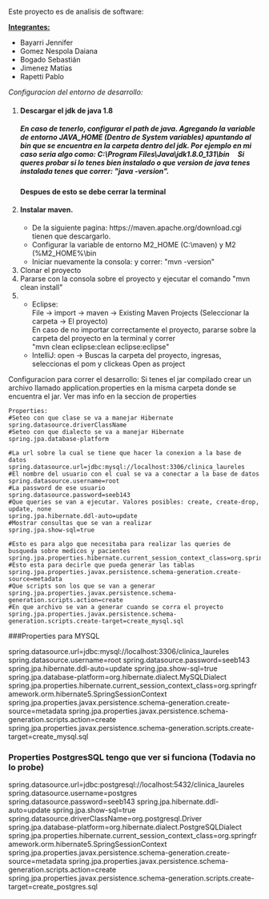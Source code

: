 Este proyecto es de analisis de software:

<b><u>Integrantes:</u></b>
<ul>
    <li>Bayarri Jennifer</li>
    <li>Gomez Nespola Daiana</li>
    <li>Bogado Sebastián</li>
    <li>Jimenez Matías</li>
    <li>Rapetti Pablo</li>
</ul>


*Configuracion del entorno de desarrollo:*
<ol>
<li> <h4>Descargar el jdk de java 1.8 </h4>
    <h5>En caso de tenerlo, configurar el path de java. Agregando la variable de entorno JAVA_HOME (Dentro de System variables) apuntando  al
    bin que se encuentra en la carpeta dentro del jdk. Por ejemplo en mi caso seria algo como: C:\Program Files\Java\jdk1.8.0_131\bin
        Si queres probar si lo tenes bien instalado o que version de java tenes instalada tenes que correr: "java -version". </h5>
        <b>Despues de esto se debe cerrar la terminal</b></li>
    <li>
        <h4>Instalar maven.</h4>
        <ul>
            <li>De la siguiente pagina: https://maven.apache.org/download.cgi tienen que descargarlo.</li>
            <li>Configurar la variable de entorno M2_HOME (C:\maven) y M2 (%M2_HOME%\bin</li>
            <li>Iniciar nuevamente la consola: y correr: "mvn -version"</li>
        </ul>
    </li>
    <li>Clonar el proyecto</li>
    <li>Pararse con la consola sobre el proyecto y ejecutar el comando "mvn clean install"</li>
    <li>
        <ul>
            <li>Eclipse: <br/>
                    File -> import -> maven -> Existing Maven Projects (Seleccionar la carpeta -> El proyecto)  <br/>
                    En caso de no importar correctamente el proyecto, pararse sobre la carpeta del proyecto en la terminal y correr <br/>   "mvn clean eclipse:clean eclipse:eclipse"
            </li>
            <li>IntelliJ: open -> Buscas la carpeta del proyecto, ingresas, seleccionas el pom y clickeas Open as project</li>
        </ul>
    </li>
   
</ol>
   Configuracion para correr el desarrollo:
    Si tenes el jar compilado crear un archivo llamado application.properties en la misma carpeta donde se encuentra el jar. 
    Ver mas info en la seccion de properties 

   
    Properties:
    #Seteo con que clase se va a manejar Hibernate
    spring.datasource.driverClassName
    #Seteo con que dialecto se va a manejar Hibernate
    spring.jpa.database-platform
    
    #La url sobre la cual se tiene que hacer la conexion a la base de datos
    spring.datasource.url=jdbc:mysql://localhost:3306/clinica_laureles
    #El nombre del usuario con el cual se va a conectar a la base de datos
    spring.datasource.username=root
    #La password de ese usuario
    spring.datasource.password=seeb143
    #Que queries se van a ejecutar. Valores posibles: create, create-drop, update, none
    spring.jpa.hibernate.ddl-auto=update
    #Mostrar consultas que se van a realizar
    spring.jpa.show-sql=true
    
    #Esto es para algo que necesitaba para realizar las queries de busqueda sobre medicos y pacientes
    spring.jpa.properties.hibernate.current_session_context_class=org.springframework.orm.hibernate5.SpringSessionContext
    #Esto esta para decirle que pueda generar las tablas
    spring.jpa.properties.javax.persistence.schema-generation.create-source=metadata
    #Que scripts son los que se van a generar
    spring.jpa.properties.javax.persistence.schema-generation.scripts.action=create
    #En que archivo se van a generar cuando se corra el proyecto
    spring.jpa.properties.javax.persistence.schema-generation.scripts.create-target=create_mysql.sql

  
    
  
###Properties para MYSQL  
 
spring.datasource.url=jdbc:mysql://localhost:3306/clinica_laureles
spring.datasource.username=root
spring.datasource.password=seeb143
spring.jpa.hibernate.ddl-auto=update
spring.jpa.show-sql=true
spring.jpa.database-platform=org.hibernate.dialect.MySQLDialect
spring.jpa.properties.hibernate.current_session_context_class=org.springframework.orm.hibernate5.SpringSessionContext
spring.jpa.properties.javax.persistence.schema-generation.create-source=metadata
spring.jpa.properties.javax.persistence.schema-generation.scripts.action=create
spring.jpa.properties.javax.persistence.schema-generation.scripts.create-target=create_mysql.sql

  
  
  
  

### Properties PostgresSQL tengo que ver si funciona (Todavia no lo probe)
spring.datasource.url=jdbc:postgresql://localhost:5432/clinica_laureles
spring.datasource.username=postgres
spring.datasource.password=seeb143
spring.jpa.hibernate.ddl-auto=update
spring.jpa.show-sql=true
spring.datasource.driverClassName=org.postgresql.Driver
spring.jpa.database-platform=org.hibernate.dialect.PostgreSQLDialect
spring.jpa.properties.hibernate.current_session_context_class=org.springframework.orm.hibernate5.SpringSessionContext
spring.jpa.properties.javax.persistence.schema-generation.create-source=metadata
spring.jpa.properties.javax.persistence.schema-generation.scripts.action=create
spring.jpa.properties.javax.persistence.schema-generation.scripts.create-target=create_postgres.sql
  
  
  


